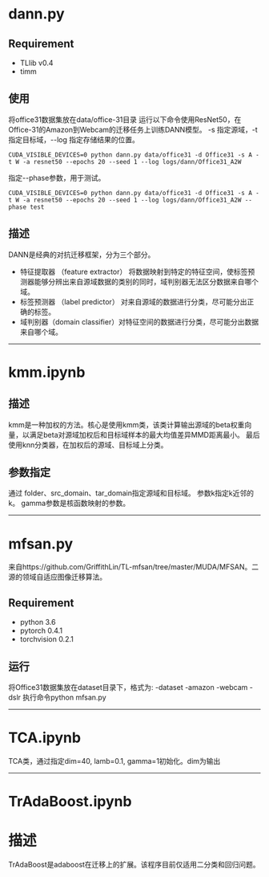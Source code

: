 # dann.py
## Requirement
- TLlib v0.4
- timm
## 使用
将office31数据集放在data/office-31目录
运行以下命令使用ResNet50，在Office-31的Amazon到Webcam的迁移任务上训练DANN模型。
-s 指定源域，-t 指定目标域，--log 指定存储结果的位置。 

```
CUDA_VISIBLE_DEVICES=0 python dann.py data/office31 -d Office31 -s A -t W -a resnet50 --epochs 20 --seed 1 --log logs/dann/Office31_A2W
```
指定--phase参数，用于测试。
```
CUDA_VISIBLE_DEVICES=0 python dann.py data/office31 -d Office31 -s A -t W -a resnet50 --epochs 20 --seed 1 --log logs/dann/Office31_A2W --phase test
```

## 描述
DANN是经典的对抗迁移框架，分为三个部分。
-   特征提取器 （feature extractor） 将数据映射到特定的特征空间，使标签预测器能够分辨出来自源域数据的类别的同时，域判别器无法区分数据来自哪个域。
-   标签预测器 （label predictor） 对来自源域的数据进行分类，尽可能分出正确的标签。
-   域判别器（domain classifier）对特征空间的数据进行分类，尽可能分出数据来自哪个域。


---

# kmm.ipynb
## 描述
kmm是一种加权的方法。核心是使用kmm类，该类计算输出源域的beta权重向量，以满足beta对源域加权后和目标域样本的最大均值差异MMD距离最小。
最后使用knn分类器，在加权后的源域、目标域上分类。

## 参数指定
通过 folder、src_domain、tar_domain指定源域和目标域。
参数k指定k近邻的k。
gamma参数是核函数映射的参数。

---
# mfsan.py
来自https://github.com/GriffithLin/TL-mfsan/tree/master/MUDA/MFSAN。二源的领域自适应图像迁移算法。
## Requirement
-   python 3.6
-   pytorch 0.4.1
-   torchvision 0.2.1
## 运行
将Office31数据集放在dataset目录下，格式为:
-dataset
    -amazon
    -webcam
    -dslr
执行命令python mfsan.py

---

# TCA.ipynb

TCA类，通过指定dim=40, lamb=0.1, gamma=1初始化。dim为输出

---

# TrAdaBoost.ipynb
# 描述
TrAdaBoost是adaboost在迁移上的扩展。该程序目前仅适用二分类和回归问题。
